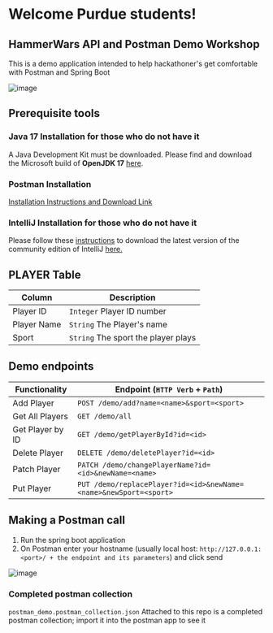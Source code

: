 # Welcome Purdue students! 
## HammerWars API and Postman Demo Workshop
This is a demo application intended to help hackathoner's get comfortable with Postman and Spring Boot

![image](https://user-images.githubusercontent.com/99365396/229256297-56000db7-3919-4778-b9df-6175a010ea77.png)


## Prerequisite tools
### Java 17 Installation for those who do not have it

A Java Development Kit must be downloaded. Please find and download the Microsoft build of **OpenJDK 17** [here](https://www.oracle.com/java/technologies/javase/jdk17-archive-downloads.html).

### Postman Installation

[Installation Instructions and Download Link](https://www.postman.com/downloads/)

### IntelliJ Installation for those who do not have it

Please follow these [instructions](https://www.jetbrains.com/help/idea/installation-guide.html) to download the latest version of the community edition of IntelliJ [here.](https://www.jetbrains.com/idea/download/#section=windows)

## PLAYER Table
| Column                                                                                          | Description         |
| ------------------------------------------------------------------------------------- | --------------------------------------- |
| Player ID                                                                           | `Integer` Player ID number|
| Player Name                                                                        | `String` The Player's name                         |
| Sport                                                                        |  `String` The sport the player plays      |

## Demo endpoints
| Functionality                                                                         | Endpoint (`HTTP Verb` + `Path`)         |
| ------------------------------------------------------------------------------------- | --------------------------------------- |
| Add Player                                                                              | `POST /demo/add?name=<name>&sport=<sport>`|
| Get All Players                                                                         | `GET /demo/all`                         |
| Get Player by ID                                                                         | `GET /demo/getPlayerById?id=<id>`      |
| Delete Player                                                                        | `DELETE /demo/deletePlayer?id=<id>`        |
| Patch Player                                                                        | `PATCH /demo/changePlayerName?id=<id>&newName=<name>` |
| Put Player                                                      | `PUT /demo/replacePlayer?id=<id>&newName=<name>&newSport=<sport>` |

## Making a Postman call
1. Run the spring boot application
2. On Postman enter your hostname (usually local host: `http://127.0.0.1:<port>/ + the endpoint and its parameters`) and click send

![image](https://user-images.githubusercontent.com/99365396/201766650-b3256317-35ee-41f8-a703-3a27519a61b0.png)

### Completed postman collection
`postman_demo.postman_collection.json`
Attached to this repo is a completed postman collection; import it into the postman app to see it
